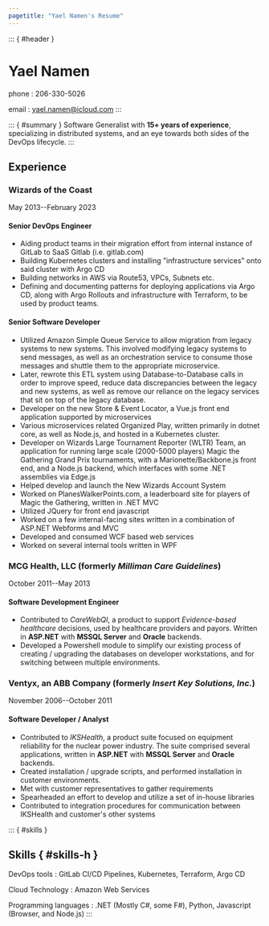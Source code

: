 ```yaml
---
pagetitle: "Yael Namen's Resume"
---
```

::: { #header }
# Yael Namen

phone
: 206-330-5026

email
: yael.namen@icloud.com
:::

::: { #summary }
Software Generalist with **15+ years of experience**, specializing in distributed systems, and an eye towards both sides of the DevOps lifecycle.
:::

## Experience

### Wizards of the Coast

May 2013--February 2023

#### Senior DevOps Engineer

- Aiding product teams in their migration effort from internal instance of GitLab to SaaS Gitlab (i.e. gitlab.com)
- Building Kubernetes clusters and installing "infrastructure services" onto said cluster with Argo CD
- Building networks in AWS via Route53, VPCs, Subnets etc.
- Defining and documenting patterns for deploying applications via Argo CD, along with Argo Rollouts and infrastructure with Terraform, to be used by product teams.

#### Senior Software Developer

- Utilized Amazon Simple Queue Service to allow migration from legacy systems to new systems.
  This involved modifying legacy systems to send messages, as well as an orchestration service to consume those messages and shuttle them to the appropriate microservice.
- Later, rewrote this ETL system using Database-to-Database calls in order to improve speed, reduce data discrepancies between the legacy and new systems, as well as remove our reliance on the legacy services that sit on top of the legacy database.
- Developer on the new Store & Event Locator, a Vue.js front end application supported by microservices
- Various microservices related Organized Play, written primarily in dotnet core, as well as Node.js, and hosted in a Kubernetes cluster.
- Developer on Wizards Large Tournament Reporter (WLTR) Team, an application for running large scale (2000-5000 players) Magic the Gathering Grand Prix tournaments, with a Marionette/Backbone.js front end, and a Node.js backend, which interfaces with some .NET assemblies via Edge.js
- Helped develop and launch the New Wizards Account System
- Worked on PlanesWalkerPoints.com, a leaderboard site for players of Magic the Gathering, written in .NET MVC
- Utilized JQuery for front end javascript
- Worked on a few internal-facing sites written in a combination of ASP.NET Webforms and MVC
- Developed and consumed WCF based web services
- Worked on several internal tools written in WPF

### MCG Health, LLC (formerly _Milliman Care Guidelines_)

October 2011--May 2013

#### Software Development Engineer

- Contributed to _CareWebQI_, a product to support _Evidence-based healthcare_ decisions, used by healthcare providers and payors. Written in **ASP.NET** with **MSSQL Server** and **Oracle** backends.
- Developed a Powershell module to simplify our existing process of creating / upgrading the databases on developer workstations, and for switching between multiple environments.

### Ventyx, an ABB Company (formerly _Insert Key Solutions, Inc._)

November 2006--October 2011

#### Software Developer / Analyst

- Contributed to _IKSHealth_, a product suite focused on equipment reliability for the nuclear power industry. The suite comprised several applications, written in **ASP.NET** with **MSSQL Server** and **Oracle** backends.
- Created installation / upgrade scripts, and performed installation in customer environments.
- Met with customer representatives to gather requirements
- Spearheaded an effort to develop and utilize a set of in-house libraries
- Contributed to integration procedures for communication between IKSHealth and customer's other systems

::: { #skills }
## Skills { #skills-h }

DevOps tools
: GitLab CI/CD Pipelines, Kubernetes, Terraform, Argo CD

Cloud Technology
: Amazon Web Services

Programming languages
: .NET (Mostly C#, some F#), Python, Javascript (Browser, and Node.js)
:::
